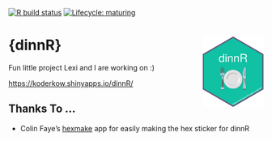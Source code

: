 
<!-- README.md is generated from README.Rmd. Please edit that file -->

<!-- badges: start -->

[![R build
status](https://github.com/KoderKow/dinnR/workflows/R-CMD-check/badge.svg)](https://github.com/KoderKow/dinnR/actions)
[![Lifecycle:
maturing](https://img.shields.io/badge/lifecycle-maturing-blue.svg)](https://www.tidyverse.org/lifecycle/#maturing)
<!-- badges: end -->

# {dinnR} <img src="https://raw.githubusercontent.com/koderkow/dinnr/master/inst/other/hex-dinnR.png" align="right" alt="" width="120" />

Fun little project Lexi and I are working on :)

<https://koderkow.shinyapps.io/dinnR/>

## Thanks To …

  - Colin Faye’s [hexmake](https://connect.thinkr.fr/hexmake/) app for
    easily making the hex sticker for dinnR
